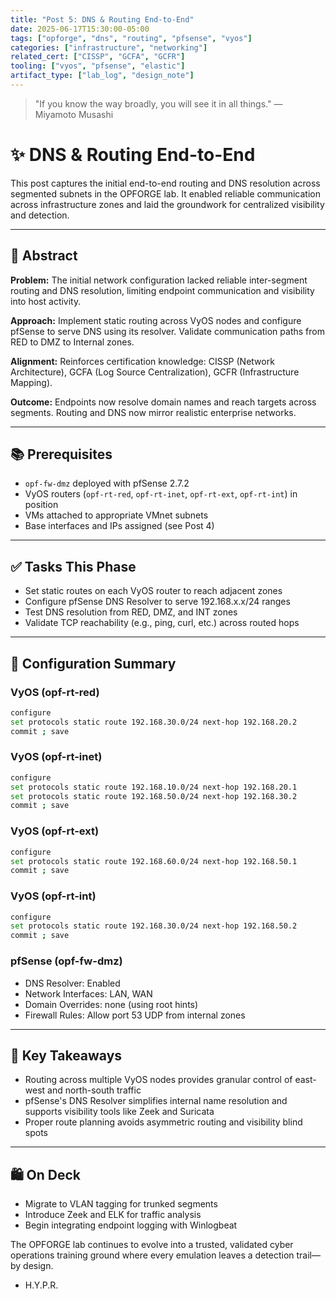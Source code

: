 ```yaml
---
title: "Post 5: DNS & Routing End-to-End"
date: 2025-06-17T15:30:00-05:00 
tags: ["opforge", "dns", "routing", "pfsense", "vyos"] 
categories: ["infrastructure", "networking"] 
related_cert: ["CISSP", "GCFA", "GCFR"] 
tooling: ["vyos", "pfsense", "elastic"] 
artifact_type: ["lab_log", "design_note"]
---
```


> "If you know the way broadly, you will see it in all things." — Miyamoto Musashi

# ✨ DNS & Routing End-to-End

This post captures the initial end-to-end routing and DNS resolution across segmented subnets in the OPFORGE lab. It enabled reliable communication across infrastructure zones and laid the groundwork for centralized visibility and detection.

---

## 📌 Abstract

**Problem:** The initial network configuration lacked reliable inter-segment routing and DNS resolution, limiting endpoint communication and visibility into host activity.

**Approach:** Implement static routing across VyOS nodes and configure pfSense to serve DNS using its resolver. Validate communication paths from RED to DMZ to Internal zones.

**Alignment:** Reinforces certification knowledge: CISSP (Network Architecture), GCFA (Log Source Centralization), GCFR (Infrastructure Mapping).

**Outcome:** Endpoints now resolve domain names and reach targets across segments. Routing and DNS now mirror realistic enterprise networks.

---

## 📚 Prerequisites

- `opf-fw-dmz` deployed with pfSense 2.7.2
- VyOS routers (`opf-rt-red`, `opf-rt-inet`, `opf-rt-ext`, `opf-rt-int`) in position
- VMs attached to appropriate VMnet subnets
- Base interfaces and IPs assigned (see Post 4)

---

## ✅ Tasks This Phase

- Set static routes on each VyOS router to reach adjacent zones
- Configure pfSense DNS Resolver to serve 192.168.x.x/24 ranges
- Test DNS resolution from RED, DMZ, and INT zones
- Validate TCP reachability (e.g., ping, curl, etc.) across routed hops

---

## 🔧 Configuration Summary

### VyOS (opf-rt-red)

```bash
configure
set protocols static route 192.168.30.0/24 next-hop 192.168.20.2
commit ; save
```

### VyOS (opf-rt-inet)

```bash
configure
set protocols static route 192.168.10.0/24 next-hop 192.168.20.1
set protocols static route 192.168.50.0/24 next-hop 192.168.30.2
commit ; save
```

### VyOS (opf-rt-ext)

```bash
configure
set protocols static route 192.168.60.0/24 next-hop 192.168.50.1
commit ; save
```

### VyOS (opf-rt-int)

```bash
configure
set protocols static route 192.168.30.0/24 next-hop 192.168.50.2
commit ; save
```

### pfSense (opf-fw-dmz)

- DNS Resolver: Enabled
- Network Interfaces: LAN, WAN
- Domain Overrides: none (using root hints)
- Firewall Rules: Allow port 53 UDP from internal zones

---

## 🌟 Key Takeaways

- Routing across multiple VyOS nodes provides granular control of east-west and north-south traffic
- pfSense's DNS Resolver simplifies internal name resolution and supports visibility tools like Zeek and Suricata
- Proper route planning avoids asymmetric routing and visibility blind spots

---

## 🛍 On Deck

- Migrate to VLAN tagging for trunked segments
- Introduce Zeek and ELK for traffic analysis
- Begin integrating endpoint logging with Winlogbeat

The OPFORGE lab continues to evolve into a trusted, validated cyber operations training ground where every emulation leaves a detection trail—by design.

- H.Y.P.R.

